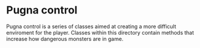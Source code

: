 Pugna control
=============

Pugna control is a series of classes aimed at creating a more difficult enviroment for the player. Classes within this directory contain methods that increase how dangerous monsters are in game.
